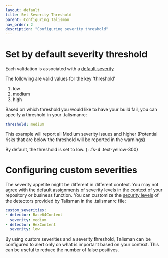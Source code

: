 ```yaml
---
layout: default
title: Set Severity Threshold
parent: Configuring Talisman
nav_order: 2
description: "Configuring severity threshold" 
---
```


# Set by default severity threshold

Each validation is associated with a [default severity](https://github.com/thoughtworks/talisman/blob/master/detector/severity/severity_config.go)

The following are valid values for the key 'threshold'
1. low
2. medium
3. high

Based on which threshold you would like to have your build fail, you can specify a threshold in your .talismanrc:

```yaml
threshold: medium
```
This example will report all Medium severity issues and higher (Potential risks that are below the threshold will be reported in the warnings)

By default, the threshold is set to low.
{: .fs-4 .text-yellow-300}


# Configuring custom severities

The severity appetite might be different in different context. You may not agree with the default assignments of severity levels in the context of your repository or business function.
You can customize the [security levels](https://github.com/thoughtworks/talisman/blob/master/detector/severity/severity_config.go) of the detectors provided by Talisman in the .talismanrc file:

```yaml
custom_severities:
- detector: Base64Content
  severity: medium
- detector: HexContent
  severity: low
```

By using custom severities and a severity threshold, Talisman can be configured to alert only on what is important based on your context. This can be useful to reduce the number of false positives.